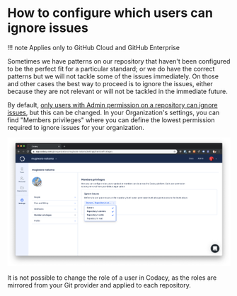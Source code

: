 # How to configure which users can ignore issues

!!! note
    Applies only to GitHub Cloud and GitHub Enterprise

Sometimes we have patterns on our repository that haven't been configured to be the perfect fit for a particular standard; or we do have the correct patterns but we will not tackle some of the issues immediately. On those and other cases the best way to proceed is to ignore the issues, either because they are not relevant or will not be tackled in the immediate future.

By default, [only users with Admin permission on a repository can ignore issues](/hc/en-us/articles/360010373559-Roles-and-permissions-for-synced-organizations), but this can be changed. In your Organization's settings, you can find "Members privileges" where you can define the lowest permission required to ignore issues for your organization.

![](/images/Screenshot_2020-02-25_at_14.32.33.png)

It is not possible to change the role of a user in Codacy, as the roles are mirrored from your Git provider and applied to each repository.
